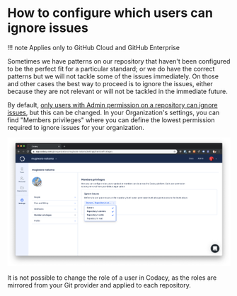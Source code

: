 # How to configure which users can ignore issues

!!! note
    Applies only to GitHub Cloud and GitHub Enterprise

Sometimes we have patterns on our repository that haven't been configured to be the perfect fit for a particular standard; or we do have the correct patterns but we will not tackle some of the issues immediately. On those and other cases the best way to proceed is to ignore the issues, either because they are not relevant or will not be tackled in the immediate future.

By default, [only users with Admin permission on a repository can ignore issues](/hc/en-us/articles/360010373559-Roles-and-permissions-for-synced-organizations), but this can be changed. In your Organization's settings, you can find "Members privileges" where you can define the lowest permission required to ignore issues for your organization.

![](/images/Screenshot_2020-02-25_at_14.32.33.png)

It is not possible to change the role of a user in Codacy, as the roles are mirrored from your Git provider and applied to each repository.
